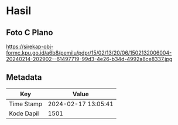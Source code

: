 # Hasil

## Foto C Plano

https://sirekap-obj-formc.kpu.go.id/a6b8/pemilu/pdpr/15/02/13/20/06/1502132006004-20240214-202902--61497719-99d3-4e26-b34d-4992a8ce8337.jpg


## Metadata

| Key        | Value               |
| ---------- | ------------------- |
| Time Stamp | 2024-02-17 13:05:41 |
| Kode Dapil | 1501                |



